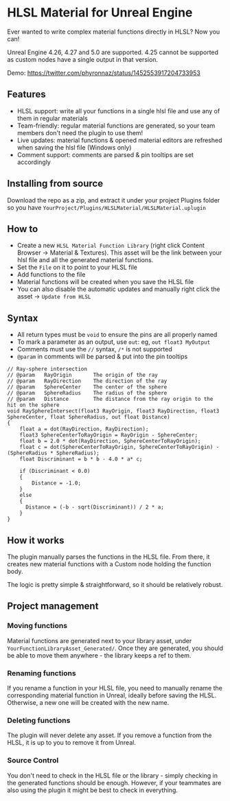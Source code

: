 # HLSL Material for Unreal Engine

Ever wanted to write complex material functions directly in HLSL? Now you can!

Unreal Engine 4.26, 4.27 and 5.0 are supported. 4.25 cannot be supported as custom nodes have a single output in that version.

Demo: https://twitter.com/phyronnaz/status/1452553917204733953

## Features
* HLSL support: write all your functions in a single hlsl file and use any of them in regular materials
* Team-friendly: regular material functions are generated, so your team members don't need the plugin to use them!
* Live updates: material functions & opened material editors are refreshed when saving the hlsl file (Windows only)
* Comment support: comments are parsed & pin tooltips are set accordingly

## Installing from source
Download the repo as a zip, and extract it under your project Plugins folder so you have `YourProject/Plugins/HLSLMaterial/HLSLMaterial.uplugin`

## How to
* Create a new `HLSL Material Function Library` (right click Content Browser -> Material & Textures). This asset will be the link between your hlsl file and all the generated material functions.
* Set the `File` on it to point to your HLSL file
* Add functions to the file
* Material functions will be created when you save the HLSL file
* You can also disable the automatic updates and manually right click the asset -> `Update from HLSL`

## Syntax
* All return types must be `void` to ensure the pins are all properly named
* To mark a parameter as an output, use `out`: eg, `out float3 MyOutput`
* Comments must use the `//` syntax, `/*` is not supported
* `@param` in comments will be parsed & put into the pin tooltips

```hlsl
// Ray-sphere intersection
// @param   RayOrigin       The origin of the ray
// @param   RayDirection    The direction of the ray
// @param   SphereCenter    The center of the sphere
// @param   SphereRadius    The radius of the sphere
// @param   Distance        The distance from the ray origin to the hit on the sphere
void RaySphereIntersect(float3 RayOrigin, float3 RayDirection, float3 SphereCenter, float SphereRadius, out float Distance) 
{
    float a = dot(RayDirection, RayDirection);
    float3 SphereCenterToRayOrigin = RayOrigin - SphereCenter;
    float b = 2.0 * dot(RayDirection, SphereCenterToRayOrigin);
    float c = dot(SphereCenterToRayOrigin, SphereCenterToRayOrigin) - (SphereRadius * SphereRadius);
    float Discriminant = b * b - 4.0 * a* c;

    if (Discriminant < 0.0) 
    {
        Distance = -1.0;
    }
    else
    {
      Distance = (-b - sqrt(Discriminant)) / 2 * a;
    }
}
```

## How it works

The plugin manually parses the functions in the HLSL file. From there, it creates new material functions with a Custom node holding the function body.

The logic is pretty simple & straightforward, so it should be relatively robust.

## Project management
### Moving functions
Material functions are generated next to your library asset, under `YourFunctionLibraryAsset_Generated/`.
Once they are generated, you should be able to move them anywhere - the library keeps a ref to them.

### Renaming functions
If you rename a function in your HLSL file, you need to manually rename the corresponding material function in Unreal, ideally before saving the HLSL. Otherwise, a new one will be created with the new name.

### Deleting functions
The plugin will never delete any asset. If you remove a function from the HLSL, it is up to you to remove it from Unreal.

### Source Control
You don't need to check in the HLSL file or the library - simply checking in the generated functions should be enough. However, if your teammates are also using the plugin it might be best to check in everything.
